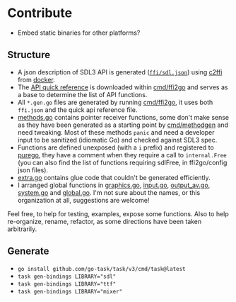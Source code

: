 # Contribute

- Embed static binaries for other platforms?

## Structure

- A json description of SDL3 API is generated ([`ffi/sdl.json`](cmd/ffi2go/ffi/sdl.json)) using [c2ffi](https://github.com/rpav/c2ffi) from [docker](Dockerfile).
- The [API quick reference](https://wiki.libsdl.org/SDL3/QuickReference) is downloaded within [cmd/ffi2go](cmd/ffi2go/) and serves as a base to determine the list of API functions.
- All `*.gen.go` files are generated by running [cmd/ffi2go](cmd/ffi2go/), it uses both `ffi.json` and the quick api reference file.
- [methods.go](methods.go) contains pointer receiver functions, some don't make sense as they have been generated as a starting point by [cmd/methodgen](cmd/methodgen/) and need tweaking. Most of these methods `panic` and need a developer input to be sanitized (idiomatic Go) and checked against SDL3 spec.
- Functions are defined unexposed (with a `i` prefix) and registered to [purego](https://github.com/ebitengine/purego), they have a comment when they require a call to `internal.Free` (you can also find the list of functions requiring sdlFree, in ffi2go/config json files).
- [extra.go](extra.go) contains glue code that couldn't be generated efficiently.
- I arranged global functions in [graphics.go](graphics.go), [input.go](input.go), [output_av.go](output_av.go), [system.go](system.go) and [global.go](global.go). I'm not sure about the names, or this organization at all, suggestions are welcome!

Feel free, to help for testing, examples, expose some functions.
Also to help re-organize, rename, refactor, as some directions have been taken arbitrarily. 

## Generate

- `go install github.com/go-task/task/v3/cmd/task@latest`
- `task gen-bindings LIBRARY="sdl"`
- `task gen-bindings LIBRARY="ttf"`
- `task gen-bindings LIBRARY="mixer"`